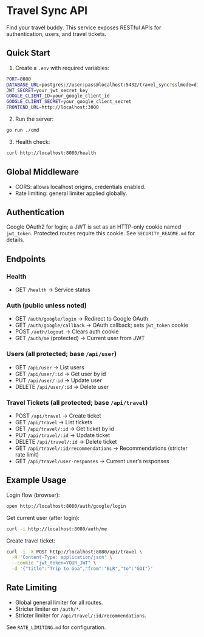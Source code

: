 # Travel Sync API

Find your travel buddy. This service exposes RESTful APIs for authentication, users, and travel tickets.

## Quick Start

1. Create a `.env` with required variables:
```bash
PORT=8080
DATABASE_URL=postgres://user:pass@localhost:5432/travel_sync?sslmode=disable
JWT_SECRET=your_jwt_secret_key
GOOGLE_CLIENT_ID=your_google_client_id
GOOGLE_CLIENT_SECRET=your_google_client_secret
FRONTEND_URL=http://localhost:3000
```
2. Run the server:
```bash
go run ./cmd
```
3. Health check:
```bash
curl http://localhost:8080/health
```

## Global Middleware

- CORS: allows localhost origins, credentials enabled.
- Rate limiting: general limiter applied globally.

## Authentication

Google OAuth2 for login; a JWT is set as an HTTP-only cookie named `jwt_token`. Protected routes require this cookie. See `SECURITY_README.md` for details.

## Endpoints

### Health
- GET `/health` → Service status

### Auth (public unless noted)
- GET `/auth/google/login` → Redirect to Google OAuth
- GET `/auth/google/callback` → OAuth callback; sets `jwt_token` cookie
- POST `/auth/logout` → Clears auth cookie
- GET `/auth/me` (protected) → Current user from JWT

### Users (all protected; base `/api/user`)
- GET `/api/user` → List users
- GET `/api/user/:id` → Get user by id
- PUT `/api/user/:id` → Update user
- DELETE `/api/user/:id` → Delete user

### Travel Tickets (all protected; base `/api/travel`)
- POST `/api/travel` → Create ticket
- GET `/api/travel` → List tickets
- GET `/api/travel/:id` → Get ticket by id
- PUT `/api/travel/:id` → Update ticket
- DELETE `/api/travel/:id` → Delete ticket
- GET `/api/travel/:id/recommendations` → Recommendations (stricter rate limit)
- GET `/api/travel/user-responses` → Current user’s responses

## Example Usage

Login flow (browser):
```bash
open http://localhost:8080/auth/google/login
```

Get current user (after login):
```bash
curl -i http://localhost:8080/auth/me
```

Create travel ticket:
```bash
curl -i -X POST http://localhost:8080/api/travel \
  -H 'Content-Type: application/json' \
  --cookie "jwt_token=YOUR_JWT" \
  -d '{"title":"Trip to Goa","from":"BLR","to":"GOI"}'
```

## Rate Limiting

- Global general limiter for all routes.
- Stricter limiter on `/auth/*`.
- Stricter limiter for `/api/travel/:id/recommendations`.

See `RATE_LIMITING.md` for configuration.

